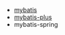 * [mybatis](/20-framework/src/mybatis/mybatis/README.md)
* [mybatis-plus](/20-framework/src/mybatis/mybatis-plus/README.md)
* mybatis-spring